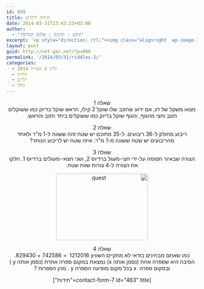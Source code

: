 ```yaml
---
id: 899
title: חידות לילדים
date: 2014-03-31T23:43:23+03:00
author:
  - 'קוונט - תרגום : אלכס קמרסקי'
excerpt: '<p style="direction: rtl;"><img class="alignright  wp-image-1463" src="http://net-gar.net/wp-content/uploads/2014/07/logo_sh.gif" alt="logo_sh" width="139" height="59" />מגוון חידות מתמטיות לילדים לחידוד המחשבה :) .</p>'
layout: post
guid: http://net-gar.net/?p=899
permalink: '/2014/03/31/riddles-2/'
categories:
  - גליון 3 אפריל 2014
  - חידות
  - ילדים
  - כללי
---
```

<p dir="RTL" style="text-align: center;" align="center">
  שאלה 1<br /> מצאו משקל של דג, אם ידוע שהזנב שלו שוקל 2 קילו, הראש שוקל בדיוק כמו ששוקלים הזנב וחצי מהגוף, והגוף שוקל בדיוק כמו ששוקלים ביחד הזנב והראש.
</p>

<p dir="RTL" style="text-align: center;" align="center">
  שאלה 2<br /> ריבוע מחולק ל-36 ריבועים. ל-35 מתוכם יש שטח זהה ששווה ל-1 מ"ר ולאחד מהריבועים יש שטח ששונה מ-1 מ"ר. איזה שטח יש לריבוע הנותר?
</p>

<p dir="RTL" style="text-align: center;" align="center">
  שאלה 3<br /> הצורה שבאיור חסומה על-ידי חצי-מעגל ברדיוס 2, ושני חצאי-מעגלים ברדיוס 1. חלקו את הצורה ל-4 צורות שוות שטח.
</p>

<p dir="RTL" style="text-align: center;" align="center">
  <img class="aligncenter  wp-image-928" src="http://net-gar.net/wp-content/uploads/2014/03/quest.jpg" alt="quest" width="242" height="175" />
</p>

<p dir="RTL" style="text-align: center;" align="center">
  שאלה 4<br /> כמו שאתם מבחינים בודאי לא מתקיים השוויון 1212016  = 742586 + 829430. הסיבה היא שספרה אחת (נסמן אותה x) נמצאת במקום ספרה אחרת (נסמן אותה y ) ובמקום ספרה  x בכל מקום מופיעה הספרה y . מהן הספרות ?
</p>

<p dir="RTL" style="text-align: center;" align="center">
  [contact-form-7 id="463" title="חידות"]
</p>